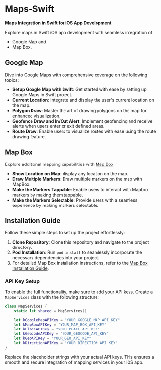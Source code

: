 # Maps-Swift

**Maps Integration in Swift for iOS App Development**

Explore maps in Swift iOS app development with seamless integration of 
* Google Map and 
* Map Box.

## Google Map

Dive into Google Maps with comprehensive coverage on the following topics:

* **Setup Google Map with Swift**: Get started with ease by setting up Google Maps in Swift project.
* **Current Location**: Integrate and display the user's current location on the map.
* **Polygon Draw**: Master the art of drawing polygons on the map for enhanced visualization.
* **Geofence Draw and In/Out Alert**: Implement geofencing and receive alerts when users enter or exit defined areas.
* **Route Draw**: Enable users to visualize routes with ease using the route drawing feature.

## Map Box

Explore additional mapping capabilities with [Map Box](https://docs.mapbox.com/ios/maps/guides/)

* **Show Location on Map**:  display any location on the map.
* **Draw Multiple Markers**: Draw multiple markers on the map with MapBox.
* **Make the Markers Tappable**: Enable users to interact with Mapbox markers by making them tappable.
* **Make the Markers Selectable**: Provide users with a seamless experience by making markers selectable.


## Installation Guide

Follow these simple steps to set up the project effortlessly:

1. **Clone Repository**: Clone this repository and navigate to the project directory.
2. **Pod Installation**: Run `pod install` to seamlessly incorporate the necessary dependencies into your project.
3. For detailed Map Box installation instructions, refer to the [Map Box Installation Guide](https://docs.mapbox.com/ios/maps/guides/install/).

### API Key Setup

To enable the full functionality, make sure to add your API keys. Create a `MapServices` class with the following structure:

```swift
class MapServices {
    static let shared = MapServices()
    
    let kGoogleMapAPIKey = "YOUR_GOOGLE_MAP_API_KEY"
    let kMapBoxAPIKey = "YOUR_MAP_BOX_API_KEY"
    let kPlaceAPIKey = "YOUR_PLACE_API_KEY"
    let kGeocodeAPIKey = "YOUR_GEOCODE_API_KEY"
    let kGeoAPIKey = "YOUR_GEO_API_KEY"
    let kDirectionAPIKey = "YOUR_DIRECTION_API_KEY"
}
```

Replace the placeholder strings with your actual API keys. This ensures a smooth and secure integration of mapping services in your iOS app.
